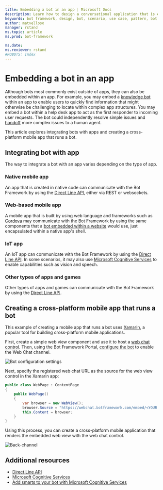```yaml
---
title: Embedding a bot in an app | Microsoft Docs
description: Learn how to design a conversational application that is embedded within an app.
keywords: bot framework, design, bot, scenario, use case, pattern, bot in app, bot embedded in app
author: matvelloso
manager: rstand
ms.topic: article
ms.prod: bot-framework

ms.date:
ms.reviewer: rstand
#ROBOTS: Index
---
```

# Embedding a bot in an app

Although bots most commonly exist outside of apps, they can also be embedded within an app. 
For example, you may embed a [knowledge bot](~/bot-design-pattern-knowledge-base.md) within an app 
to enable users to quickly find information that might otherwise be challenging to locate within complex app structures. 
You may embed a bot within a help desk app to act as the first responder to incoming user requests. 
The bot could independently resolve simple issues and [handoff](~/bot-design-pattern-handoff-human.md) more complex issues to a human agent. 

This article explores integrating bots with apps and creating a cross-platform mobile app that runs a bot. 

## Integrating bot with app

The way to integrate a bot with an app varies depending on the type of app. 

### Native mobile app
An app that is created in native code can communicate with the Bot Framework by using 
the [Direct Line API](https://docs.botframework.com/en-us/restapi/DirectLine3/#navtitle), 
either via REST or websockets.

### Web-based mobile app
A mobile app that is built by using web language and frameworks such as <a href="https://cordova.apache.org/" target="_blank">Cordova</a> 
may communicate with the Bot Framework by using the same components that a 
[bot embedded within a website](~/bot-design-pattern-embed-web-site.md) would use, 
just encapsulated within a native app's shell.

### IoT app
An IoT app can communicate with the Bot Framework by using 
the [Direct Line API](https://docs.botframework.com/en-us/restapi/DirectLine3/#navtitle). 
In some scenarios, it may also use <a href="https://www.microsoft.com/cognitive-services/" target="_blank">Microsoft Cognitive Services</a> 
to enable capabilities such as vision and speech.

### Other types of apps and games
Other types of apps and games can communicate with the Bot Framework by using 
the [Direct Line API](https://docs.botframework.com/en-us/restapi/DirectLine3/#navtitle). 

## Creating a cross-platform mobile app that runs a bot

This example of creating a mobile app that runs a bot uses <a href="https://www.xamarin.com/" target="_blank">Xamarin</a>, a popular tool 
for building cross-platform mobile applications. 

First, create a simple web view component and use it to host a 
<a href="https://github.com/Microsoft/BotFramework-WebChat" target="_blank">web chat control</a>. 
Then, using the Bot Framework Portal, [configure the bot](~/portal-configure-channels.md) to 
enable the Web Chat channel. 

![Bot configuration settings](~/media/designing-bots/patterns/webchat-channel.png)

Next, specify the registered web chat URL as the source for the web view control in the Xamarin app:

```cs
public class WebPage : ContentPage
{
	public WebPage()
	{
		var browser = new WebView();
		browser.Source = "https://webchat.botframework.com/embed/<YOUR SECRET KEY HERE>";
		this.Content = browser;
	}
}
```

Using this process, you can create a cross-platform mobile application 
that renders the embedded web view with the web chat control.

![Back-channel](~/media/designing-bots/patterns/xamarin-apps.png)

## Additional resources

- <a href="https://docs.botframework.com/en-us/restapi/DirectLine3/#navtitle" target="_blank">Direct Line API</a>
- <a href="https://www.microsoft.com/cognitive-services/" target="_blank">Microsoft Cognitive Services</a>
- [Add smarts to your bot with Microsoft Cognitive Services](~/intelligent-bots.md)

<!--
This article covered ways to integrate bots with apps and 
explored the process of creating a cross-platform mobile app that runs a bot.
To see the complete sample code (and step-by-step implementation guidance) for the example discussed above, 
review the following resources: 

> [!NOTE]
> To do: Add links to the code sample (and readme) that Mat refers to.-->
 